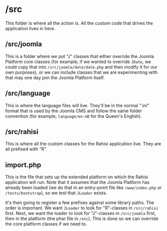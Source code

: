 # /src

This folder is where all the action is. All the custom code that drives the application lives in here.

## /src/joomla

This is a folder where we put "J" classes that either override the Joomla Platform core classes (for example, if we wanted to override `JDate`, we could copy that into `/src/joomla/date/date.php` and then modify it for our own purposes), or we can include classes that we are experimenting with that may one day join the Joomla Platform itself.

## /src/language

This is where the language files will live. They'll be in the normal ".ini" format that is used by the Joomla CMS and follow the same folder convention (for example, `language/en-GB` for the Queen's English).

## /src/rahisi

This is where all the custom classes for the Rahisi application live. They are all prefixed with "R".

## import.php

This is the file that sets up the extended platform on which the Rahisi application will run. Note that it assumes that the Joomla Platform has already been loaded (we do that in an entry-point file like `/www/index.php` or `/tests/bootstrap`), so we test that `JLoader` exists.

It's then going to register a few prefixes against some library paths. The order is important. We want `JLoader` to look for "R"-classes in `/src/rahisi` first. Next, we want the loader to look for "J"-classes in `/src/joomla` first, then in the platform (the phar file in `/etc`). This is done so we can override the core platform classes if we need to.